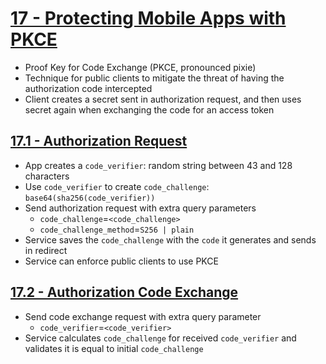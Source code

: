 # [17 - Protecting Mobile Apps with PKCE](https://www.oauth.com/oauth2-servers/pkce/) 
- Proof Key for Code Exchange (PKCE, pronounced pixie)
- Technique for public clients to mitigate the threat of having the authorization code intercepted
- Client creates a secret sent in authorization request, and then uses secret again when exchanging the code for an access token

## [17.1 - Authorization Request](https://www.oauth.com/oauth2-servers/pkce/authorization-request/)
- App creates a `code_verifier`: random string between 43 and 128 characters
- Use `code_verifier` to create `code_challenge`: `base64(sha256(code_verifier))` 
- Send authorization request with extra query parameters
    - `code_challenge`=`<code_challenge>`
    - `code_challenge_method`=`S256 | plain`
- Service saves the `code_challenge` with the `code` it generates and sends in redirect
- Service can enforce public clients to use PKCE

## [17.2 - Authorization Code Exchange](https://www.oauth.com/oauth2-servers/pkce/authorization-code-exchange/)
- Send code exchange request with extra query parameter
    - `code_verifier`=`<code_verifier>`
- Service calculates `code_challenge` for received `code_verifier` and validates it is equal to initial `code_challenge`